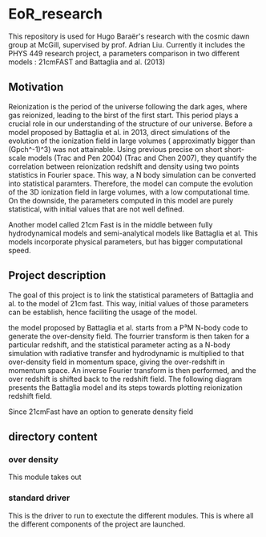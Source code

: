 # EoR_research
This repository is used for Hugo Baraër's research with the cosmic dawn group at McGill, supervised by prof. Adrian Liu. Currently it includes the PHYS 449 research project, a parameters comparison in two different models : 21cmFAST and Battaglia and al. (2013) 

## Motivation

Reionization is the period of the universe following the dark ages, where gas reionized, leading to the birst of the first start. This period plays a crucial role in our understanding of the structure of our universe. Before a model proposed by Battaglia et al. in 2013, direct simulations of the evolution of the ionization field in large volumes ( approximatly bigger than (Gpch^-1)^3) was not attainable. Using previous precise on short short-scale models (Trac and Pen 2004) (Trac and Chen 2007), they quantify the correlation between reionization redshift and density using two points statistics in Fourier space. This way, a N body simulation can be converted into statistical paramters. Therefore, the model can compute the evolution of the 3D ionization field in large volumes, with a low computational time. On the downside, the parameters computed in this model are purely statistical, with initial values that are not well defined. 

Another model called 21cm Fast is in the middle between fully hydrodynamical models and semi-analytical models like Battaglia et al. This models incorporate physical parameters, but has bigger computational speed.

## Project description

The goal of this project is to link the statistical parameters of Battaglia and al. to the model of 21cm fast. This way, initial values of those parameters can be establish, hence faciliting the usage of the model. 

the model proposed by Battaglia et al. starts from a P³M N-body code to generate the over-density field. The fourrier transform is then taken for a particular redshift, and the statistical parameter acting as a N-body simulation with radiative transfer and hydrodynamic is multiplied to that over-density field in momentum space, giving the over-redshift in momentum space. An inverse Fourier transform is then performed, and the over redshift is shifted back to the redshift field. The following diagram presents the Battaglia model and its steps towards plotting reionization redshift field.

Since 21cmFast have an option to generate density field


## directory content
### over density

This module takes out 

### standard driver 

This is the driver to run to exectute the different modules. This is where all the different components of the project are launched. 


